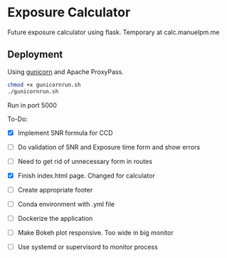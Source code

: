 # Exposure Calculator

Future exposure calculator using flask. Temporary at calc.manuelpm.me


## Deployment

Using [gunicorn](http://gunicorn.org/) and Apache ProxyPass.

```bash
chmod +x gunicornrun.sh
./gunicornrun.sh
```

Run in port 5000

To-Do:
 - [x] Implement SNR formula for CCD
 - [ ] Do validation of SNR and Exposure time form and show errors
 - [ ] Need to get rid of unnecessary form in routes
 - [x] Finish index.html page. Changed for calculator
 - [ ] Create appropriate footer
 - [ ] Conda environment with .yml file
 - [ ] Dockerize the application
 - [ ] Make Bokeh plot responsive. Too wide in big monitor
 - [ ] Use systemd or supervisord to monitor process

